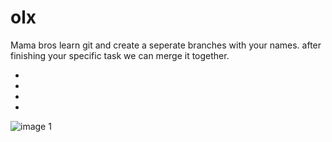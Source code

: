 # olx
Mama bros learn git and create a seperate branches with your names. after finishing your specific task we can merge it together.

-
-
-
-



![image 1](https://user-images.githubusercontent.com/83687589/177178905-f2e23f43-f007-4310-934e-909ecbe9b188.png)
